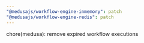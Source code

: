 ```yaml
---
"@medusajs/workflow-engine-inmemory": patch
"@medusajs/workflow-engine-redis": patch
---
```


chore(medusa): remove expired workflow executions
